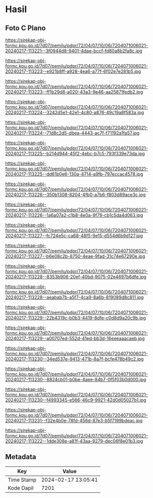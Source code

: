 # Hasil

## Foto C Plano

https://sirekap-obj-formc.kpu.go.id/7d07/pemilu/pdpr/72/04/07/10/06/7204071006021-20240217-113221--3f0944d8-9401-4dae-bccf-fd80a8b2fa8c.jpg

https://sirekap-obj-formc.kpu.go.id/7d07/pemilu/pdpr/72/04/07/10/06/7204071006021-20240217-113223--e921b8ff-a928-4ea6-a77f-6f02e7e281b5.jpg

https://sirekap-obj-formc.kpu.go.id/7d07/pemilu/pdpr/72/04/07/10/06/7204071006021-20240217-113223--ff1b29d8-a020-43a3-9e46-aa25871fedb2.jpg

https://sirekap-obj-formc.kpu.go.id/7d07/pemilu/pdpr/72/04/07/10/06/7204071006021-20240217-113224--3242d5e1-42e1-4c80-a876-49c19a8f583a.jpg

https://sirekap-obj-formc.kpu.go.id/7d07/pemilu/pdpr/72/04/07/10/06/7204071006021-20240217-113224--71d8c2d5-dbea-4443-ac7f-f71192a1fa57.jpg

https://sirekap-obj-formc.kpu.go.id/7d07/pemilu/pdpr/72/04/07/10/06/7204071006021-20240217-113225--b214d944-45f2-4ebc-b7c5-793f339e73da.jpg

https://sirekap-obj-formc.kpu.go.id/7d07/pemilu/pdpr/72/04/07/10/06/7204071006021-20240217-113225--dd61b0e6-130a-4714-a9fb-797eccac4578.jpg

https://sirekap-obj-formc.kpu.go.id/7d07/pemilu/pdpr/72/04/07/10/06/7204071006021-20240217-113226--350b1308-8204-4fb0-a7b6-f803d89ace3c.jpg

https://sirekap-obj-formc.kpu.go.id/7d07/pemilu/pdpr/72/04/07/10/06/7204071006021-20240217-113226--1a6a07a2-c1b8-4e0a-9f79-cb1c5da4d063.jpg

https://sirekap-obj-formc.kpu.go.id/7d07/pemilu/pdpr/72/04/07/10/06/7204071006021-20240217-113227--fc724e5c-ca68-48f5-9e15-d554d6b9d127.jpg

https://sirekap-obj-formc.kpu.go.id/7d07/pemilu/pdpr/72/04/07/10/06/7204071006021-20240217-113227--b6e08c2b-8750-4eae-9fad-31c74e67290e.jpg

https://sirekap-obj-formc.kpu.go.id/7d07/pemilu/pdpr/72/04/07/10/06/7204071006021-20240217-113228--8353b906-20ef-40bd-9075-02e4697b6dfe.jpg

https://sirekap-obj-formc.kpu.go.id/7d07/pemilu/pdpr/72/04/07/10/06/7204071006021-20240217-113228--aeabab7b-a5f7-4ca9-8a6b-819089d8c811.jpg

https://sirekap-obj-formc.kpu.go.id/7d07/pemilu/pdpr/72/04/07/10/06/7204071006021-20240217-113229--22b4319c-b0b3-4419-8dfe-c0d8d9a20c9b.jpg

https://sirekap-obj-formc.kpu.go.id/7d07/pemilu/pdpr/72/04/07/10/06/7204071006021-20240217-113229--a00707ed-552d-41ed-bb3d-16eeeaaacaeb.jpg

https://sirekap-obj-formc.kpu.go.id/7d07/pemilu/pdpr/72/04/07/10/06/7204071006021-20240217-113230--34ed537e-9413-471b-8a7f-bcfe478b49c2.jpg

https://sirekap-obj-formc.kpu.go.id/7d07/pemilu/pdpr/72/04/07/10/06/7204071006021-20240217-113230--8824cb01-b0be-4aee-84b7-0f5f03b0d000.jpg

https://sirekap-obj-formc.kpu.go.id/7d07/pemilu/pdpr/72/04/07/10/06/7204071006021-20240217-113230--f4993345-e566-46c9-9921-42d0d05027b1.jpg

https://sirekap-obj-formc.kpu.go.id/7d07/pemilu/pdpr/72/04/07/10/06/7204071006021-20240217-113231--f32e4b0e-78fd-456d-87e3-b5f7199bdeac.jpg

https://sirekap-obj-formc.kpu.go.id/7d07/pemilu/pdpr/72/04/07/10/06/7204071006021-20240217-113222--1dde308e-a81f-43aa-9279-dec06f8e01b3.jpg


## Metadata

| Key        | Value               |
| ---------- | ------------------- |
| Time Stamp | 2024-02-17 13:05:41 |
| Kode Dapil | 7201                |



